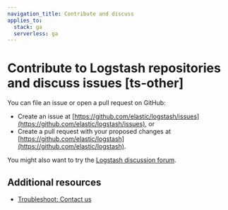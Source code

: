 ```yaml
---
navigation_title: Contribute and discuss
applies_to:
  stack: ga
  serverless: ga
---
```


# Contribute to Logstash repositories and discuss issues [ts-other]

You can file an issue or open a pull request on GitHub:

* Create an issue at [https://github.com/elastic/logstash/issues](https://github.com/elastic/logstash/issues), or
* Create a pull request with your proposed changes at [https://github.com/elastic/logstash](https://github.com/elastic/logstash).

You might also want to try the [Logstash discussion forum](https://discuss.elastic.co/c/logstash).

## Additional resources

* [Troubleshoot: Contact us](/troubleshoot/index.md)